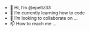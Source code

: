 - 👋 Hi, I’m @epeltz33
- 🌱 I’m currently learning how to code
- 💞️ I’m looking to collaborate on ...
- 📫 How to reach me ...

<!---
epeltz33/epeltz33 is a ✨ special ✨ repository because its `README.md` (this file) appears on your GitHub profile.
You can click the Preview link to take a look at your changes.
--->
